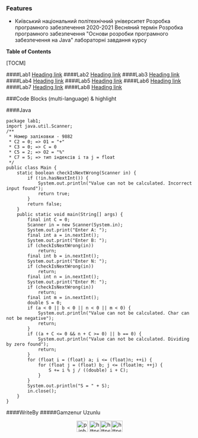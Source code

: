### Features

- Київський національний політехнічний університет Розробка програмного забезпечення 2020-2021 Весняний термін Розробка програмного забезпечення "Основи розробки програмного забезпечення на Java" лабораторні завдання курсу 


**Table of Contents**

[TOCM]



####Lab1
[Heading link](https://drive.google.com/file/d/1q0bYTD-cqdd7wwDIF0RFkrTZrPL_LSU4/view?usp=sharing)
####Lab2 
[Heading link](https://drive.google.com/file/d/1xj_2AY5HM1D5UWWlcBnuW5e8KACpxzxz/view?usp=sharing)
####Lab3
[Heading link](https://drive.google.com/file/d/1H_iArfwAXIGpR8cI2r1vg9j_DJhgx3hV/view?usp=sharing)
####Lab4 
[Heading link](https://drive.google.com/file/d/1JB8YxlnEnVuXSlMIKduOK1GvouUjmVHB/view?usp=sharing) 
####Lab5
[Heading link](https://drive.google.com/file/d/1xoHtHHIJ02RT8UGan13l1Ifqq49ZRvxI/view?usp=sharing)
####Lab6
[Heading link](https://drive.google.com/file/d/1Zu-U10xR7KpGfZ_NgrEvOgX4qvZnhhMD/view?usp=sharing)
####Lab7
[Heading link](https://drive.google.com/file/d/1EoaPQtLRsht8FGF4Rx7n6HDTVhwe3XyF/view?usp=sharing)
####Lab8
[Heading link](https://drive.google.com/file/d/1-eoueWQM_R1tUFzPbQlh-yijr50_l-3b/view?usp=sharing)


###Code Blocks (multi-language) & highlight

####Java

``` 
package lab1;
import java.util.Scanner;
/**
 * Номер заліковки - 9882
 * C2 = 0; => O1 = "+"
 * C3 = 0; => C = 0
 * C5 = 2; => O2 = "%"
 * C7 = 5; => тип індексів i та j = float
 */
public class Main {
    static boolean checkIsNextWrong(Scanner in) {
        if (!in.hasNextInt()) {
            System.out.println("Value can not be calculated. Incorrect input found");
            return true;
        }
        return false;
    }
    public static void main(String[] args) {
        final int C = 0;
        Scanner in = new Scanner(System.in);
        System.out.print("Enter A: ");
        final int a = in.nextInt();
        System.out.print("Enter B: ");
        if (checkIsNextWrong(in))
            return;
        final int b = in.nextInt();
        System.out.print("Enter N: ");
        if (checkIsNextWrong(in))
            return;
        final int n = in.nextInt();
        System.out.print("Enter M: ");
        if (checkIsNextWrong(in))
            return;
        final int m = in.nextInt();
        double S = 0;
        if (a < 0 || b < 0 || n < 0 || m < 0) {
            System.out.println("Value can not be calculated. Char can not be negative");
            return;
        }
        if ((a + C <= 0 && n + C >= 0) || b == 0) {
            System.out.println("Value can not be calculated. Dividing by zero found");
            return;
        }
        for (float i = (float) a; i <= (float)n; ++i) {
            for (float j = (float) b; j <= (float)m; ++j) {
                S += i % j / ((double) i + C);
            }
        }
        System.out.println("S = " + S);
        in.close();
    }
}
```


####WriteBy 
#####Gamzenur Uzunlu

<p align="center">
<a href="mailto:pinhanderler@gmail.com" target="_blank" title="Mail"><img align="center" src="https://cdn.jsdelivr.net/npm/simple-icons@3.0.1/icons/gmail.svg" alt="pinhanderler@gmail.com" height="30" width="30" /></a> <a href="https://www.instagram.com/pinhanderler" target="_blank" title="Instagram"><img align="center" src="https://cdn.jsdelivr.net/npm/simple-icons@3.0.1/icons/instagram.svg" alt="https://www.instagram.com/pinhanderler" height="30" width="30" /></a><a href="https://www.instagram.com/codepinhan" target="_blank" title="Instagram"><a href="https://t.me/pinhanderler" target="_blank" title="Telegram"><img align="center" src="https://cdn.jsdelivr.net/npm/simple-icons@3.0.1/icons/telegram.svg" alt="https://t.me/pinhanderler" height="30" width="30" /></a><a href="https://www.linkedin.com/in/gamzenur-uzunlu-95171b1a6/" target="_blank" title="LinkedIn"><img align="center" src="https://cdn.jsdelivr.net/npm/simple-icons@3.0.1/icons/linkedin.svg" alt="https://www.linkedin.com/in/gamzenur-uzunlu-95171b1a6/" height="30" width="30" /></a>
</p>
